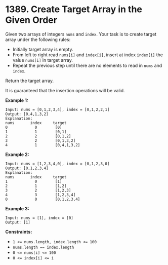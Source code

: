 # 1389. Create Target Array in the Given Order

Given two arrays of integers `nums` and `index`. Your task is to create target
array under the following rules:

* Initially target array is empty.
* From left to right read `nums[i]` and `index[i]`, insert at index `index[i]`
  the value `nums[i]` in target array.
* Repeat the previous step until there are no elements to read in `nums` and
  `index`.

Return the target array.

It is guaranteed that the insertion operations will be valid.

__Example 1:__

```
Input: nums = [0,1,2,3,4], index = [0,1,2,2,1]
Output: [0,4,1,3,2]
Explanation:
nums       index     target
0            0        [0]
1            1        [0,1]
2            2        [0,1,2]
3            2        [0,1,3,2]
4            1        [0,4,1,3,2]
```

__Example 2:__

```
Input: nums = [1,2,3,4,0], index = [0,1,2,3,0]
Output: [0,1,2,3,4]
Explanation:
nums       index     target
1            0        [1]
2            1        [1,2]
3            2        [1,2,3]
4            3        [1,2,3,4]
0            0        [0,1,2,3,4]
```

__Example 3:__

```
Input: nums = [1], index = [0]
Output: [1]
``` 

__Constraints:__

* `1 <= nums.length, index.length <= 100`
* `nums.length == index.length`
* `0 <= nums[i] <= 100`
* `0 <= index[i] <= i`

